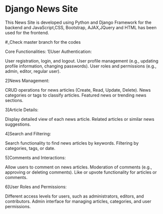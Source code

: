 # Django News Site

This News Site is developed using Python and Django Framework for the backend and JavaScript,CSS, Bootstrap, AJAX,JQuery and HTML has been used for the frontend.

#_Check master branch for the codes

Core Functionalities: 1]User Authentication:

User registration, login, and logout. User profile management (e.g., updating profile information, changing passwords). User roles and permissions (e.g., admin, editor, regular user).

2]News Management:

CRUD operations for news articles (Create, Read, Update, Delete). News categories or tags to classify articles. Featured news or trending news sections.

3]Article Details:

Display detailed view of each news article. Related articles or similar news suggestions.

4]Search and Filtering:

Search functionality to find news articles by keywords. Filtering by categories, tags, or date.

5]Comments and Interactions:

Allow users to comment on news articles. Moderation of comments (e.g., approving or deleting comments). Like or upvote functionality for articles or comments.

6]User Roles and Permissions:

Different access levels for users, such as administrators, editors, and contributors. Admin interface for managing articles, categories, and user permissions.
